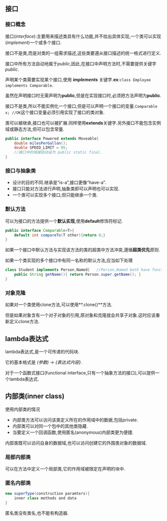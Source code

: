 ## 接口

### 接口概念

接口(*interface*):主要用来描述类具有什么功能,并不给出具体实现,一个类可以实现(*implement*)一个或多个接口.

接口不是类,而是对类的一组需求描述,这些类要遵从接口描述的统一格式进行定义.

接口中所有方法自动地属于*public*,因此,在接口中声明方法时,不需要提供关键字*public*.

声明某个类需要实现某个接口,使用 ***implements*** 关键字.**ex**:`class Employee implements Comparable`.

虽然在声明接口时无需声明为**public**,但是在实现接口时,必须把方法声明为**public**.

接口不是类,所以不能实例化一个接口,但是可以声明一个接口的变量.`Comparable x; //OK`这个接口变量必须引用实现了接口的类对象.

类可以被继承,接口也可以被扩展.同样使用**extends**关键字.另外接口不能包含实例域或静态方法,但可以包含常量.

``` java
public interface Powered extends Moveable{
    double milesPerGallon();
    double SPEED_LIMIT = 95;
    //接口中的域被自动设为 public static final.
}
```

### 接口与抽象类

- 设计的目的不同.继承是“is-a”,接口更像“have-a”.
- 接口只能对方法进行声明,抽象类即可以声明也可以实现.
- 一个类可以实现多个接口,但只能继承一个类.

### 默认方法

可以为接口的方法提供一个**默认实现**,使用**default**修饰符标记.

``` java
public interface Comparable<T>{
    default int compareTo(T other){return 0;}
}
```

如果一个接口中默认方法与实现该方法的类的超类中方法冲突,遵循**超类优先**原则.

如果一个类实现的多个接口中有同一名称的默认方法,应当如下处理

```java
class Student implements Person,Named{   //Person,Named both have function "getName".
    public String getName(){ return Person.super.getName(); }
}
```

### 对象克隆

如果对一个类使用clone方法,可以使用**.clone()**方法.

但是如果对象含有一个对子对象的引用,原对象和克隆就会共享子对象.这时应该重新定义clone方法.

## lambda表达式

lambda表达式,是一个可传递的代码块.

它的基本格式是 *(参数) -> {表达式内容}*.

对于一个函数式接口(functional interface,只有一个抽象方法的接口),可以提供一个lambda表达式.

## 内部类(inner class)

使用内部类的情况

- 内部类方法可以访问该类定义所在的作用域中的数据,包括private.
- 内部类可以对同一个包中的其他类隐藏.
- 当要定义一个回调函数,使用匿名(anonymous)内部类更为便捷.

内部类既可以访问自身的数据域,也可以访问创建它的外围类对象的数据域.

### 局部内部类

可以在方法中定义一个局部类,它的作用域被限定在声明的块中.

### 匿名内部类

``` java
new superType(construction paramters){
    inner class methods and data
}
```

匿名类没有类名,也不能有构造器.

